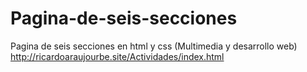 # Pagina-de-seis-secciones
Pagina de seis secciones en html y css (Multimedia y desarrollo web)
http://ricardoaraujourbe.site/Actividades/index.html
